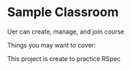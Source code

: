 # Sample Classroom

Uer can create, manage, and join course

Things you may want to cover:

This project is create to practice RSpec